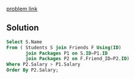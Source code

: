 [problem link](https://www.hackerrank.com/challenges/placements/problem)

## Solution 

```sql
Select S.Name
From ( Students S join Friends F Using(ID)
       join Packages P1 on S.ID=P1.ID
       join Packages P2 on F.Friend_ID=P2.ID)
Where P2.Salary > P1.Salary
Order By P2.Salary;
```